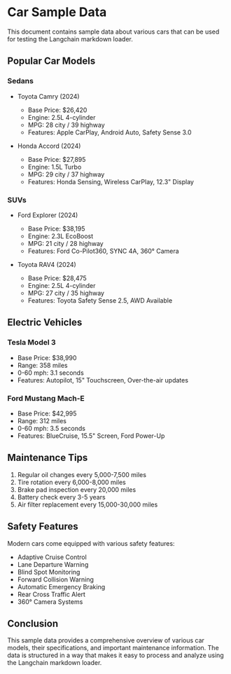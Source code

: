 # Car Sample Data

This document contains sample data about various cars that can be used for testing the Langchain markdown loader.

## Popular Car Models

### Sedans
- Toyota Camry (2024)
  - Base Price: $26,420
  - Engine: 2.5L 4-cylinder
  - MPG: 28 city / 39 highway
  - Features: Apple CarPlay, Android Auto, Safety Sense 3.0

- Honda Accord (2024)
  - Base Price: $27,895
  - Engine: 1.5L Turbo
  - MPG: 29 city / 37 highway
  - Features: Honda Sensing, Wireless CarPlay, 12.3" Display

### SUVs
- Ford Explorer (2024)
  - Base Price: $38,195
  - Engine: 2.3L EcoBoost
  - MPG: 21 city / 28 highway
  - Features: Ford Co-Pilot360, SYNC 4A, 360° Camera

- Toyota RAV4 (2024)
  - Base Price: $28,475
  - Engine: 2.5L 4-cylinder
  - MPG: 27 city / 35 highway
  - Features: Toyota Safety Sense 2.5, AWD Available

## Electric Vehicles

### Tesla Model 3
- Base Price: $38,990
- Range: 358 miles
- 0-60 mph: 3.1 seconds
- Features: Autopilot, 15" Touchscreen, Over-the-air updates

### Ford Mustang Mach-E
- Base Price: $42,995
- Range: 312 miles
- 0-60 mph: 3.5 seconds
- Features: BlueCruise, 15.5" Screen, Ford Power-Up

## Maintenance Tips

1. Regular oil changes every 5,000-7,500 miles
2. Tire rotation every 6,000-8,000 miles
3. Brake pad inspection every 20,000 miles
4. Battery check every 3-5 years
5. Air filter replacement every 15,000-30,000 miles

## Safety Features

Modern cars come equipped with various safety features:
- Adaptive Cruise Control
- Lane Departure Warning
- Blind Spot Monitoring
- Forward Collision Warning
- Automatic Emergency Braking
- Rear Cross Traffic Alert
- 360° Camera Systems

## Conclusion

This sample data provides a comprehensive overview of various car models, their specifications, and important maintenance information. The data is structured in a way that makes it easy to process and analyze using the Langchain markdown loader. 
